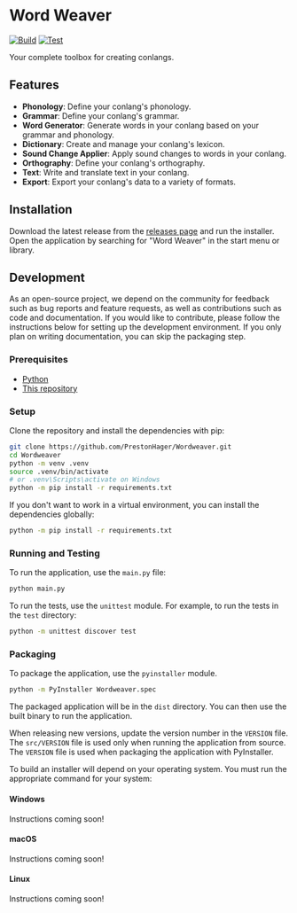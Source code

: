 # Word Weaver

[![Build](https://github.com/PrestonHager/Wordweaver/actions/workflows/python-app-build.yml/badge.svg)](https://github.com/PrestonHager/Wordweaver/actions/workflows/python-app-build.yml)
[![Test](https://github.com/PrestonHager/Wordweaver/actions/workflows/python-app.yml/badge.svg)](https://github.com/PrestonHager/Wordweaver/actions/workflows/python-app.yml)

Your complete toolbox for creating conlangs.

## Features

- **Phonology**: Define your conlang's phonology.
- **Grammar**: Define your conlang's grammar.
- **Word Generator**: Generate words in your conlang based on your grammar and phonology.
- **Dictionary**: Create and manage your conlang's lexicon.
- **Sound Change Applier**: Apply sound changes to words in your conlang.
- **Orthography**: Define your conlang's orthography.
- **Text**: Write and translate text in your conlang.
- **Export**: Export your conlang's data to a variety of formats.

## Installation

Download the latest release from the [releases page][0] and run the installer.
Open the application by searching for "Word Weaver" in the start menu or library.

## Development

As an open-source project, we depend on the community for feedback such as bug reports and feature requests, as well as contributions such as code and documentation.
If you would like to contribute, please follow the instructions below for setting up the development environment.
If you only plan on writing documentation, you can skip the packaging step.

### Prerequisites

- [Python][1]
- [This repository][2]

### Setup

Clone the repository and install the dependencies with pip:

```bash
git clone https://github.com/PrestonHager/Wordweaver.git
cd Wordweaver
python -m venv .venv
source .venv/bin/activate
# or .venv\Scripts\activate on Windows
python -m pip install -r requirements.txt
```

If you don't want to work in a virtual environment, you can install the dependencies globally:

```bash
python -m pip install -r requirements.txt
```

[0]: https://github.com/PrestonHager/Wordweaver/releases
[1]: https://www.python.org/downloads/
[2]: https://github.com/PrestonHager/Wordweaver

### Running and Testing

To run the application, use the `main.py` file:

```bash
python main.py
```

To run the tests, use the `unittest` module. For example, to run the tests in the `test` directory:

```bash
python -m unittest discover test
```

### Packaging

To package the application, use the `pyinstaller` module.

```bash
python -m PyInstaller Wordweaver.spec
```

The packaged application will be in the `dist` directory.
You can then use the built binary to run the application.

When releasing new versions, update the version number in the `VERSION` file.
The `src/VERSION` file is used only when running the application from source.
The `VERSION` file is used when packaging the application with PyInstaller.

To build an installer will depend on your operating system.
You must run the appropriate command for your system:

#### Windows

Instructions coming soon!    

#### macOS

Instructions coming soon!

#### Linux

Instructions coming soon!
